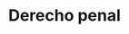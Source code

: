 ---
title: 'Derecho penal'
coverSVG: ../../assets/svg/undraw/derecho-ambiental.svg
socialImage: ../../assets/undraw/undraw_instruction_manual.png
description: 'Rama que se encarga de normar y concebir las capacidades punitivas, es decir, de castigo, para aquellos que violan las normas de convivencia o de conducta.'
---